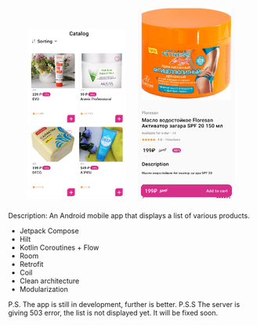 <div id="header" align="center">
  <img src="screenshots/main_screen.png" align="start"
width="200"
    hspace="10" vspace="10">
  <img src="screenshots/item_details_screenshot.png" align="start"
width="200"
    hspace="10" vspace="10">
</div>

Description: An Android mobile app that displays a list of various products.

- Jetpack Compose
- Hilt
- Kotlin Coroutines + Flow
- Room
- Retrofit
- Coil
- Clean architecture
- Modularization

P.S. The app is still in development, further is better.
P.S.S The server is giving 503 error, the list is not displayed yet. It will be fixed soon.
